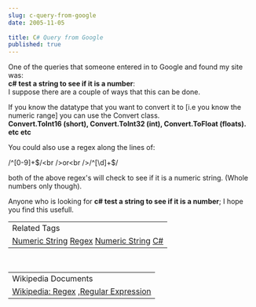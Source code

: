 ```yaml
---
slug: c-query-from-google
date: 2005-11-05
 
title: C# Query from Google
published: true
---
```

One of the queries that someone entered in to Google and found my site was:<br /><strong>c# test a string to see if it is a number</strong>:<br />I suppose there are a couple of ways that this can be done.<p />If you know the datatype that you want to convert it to [i.e you know the numeric range] you can use the Convert class.<br /><strong>Convert.ToInt16 (short), Convert.ToInt32 (int), Convert.ToFloat (floats). etc etc</strong><p />You could also use a regex along the lines of:<p />/^[0-9]+$/<br />or<br />/^[\d]+$/<p />both of the above regex's will check to see if it is a numeric string. (Whole numbers only though).<p />Anyone who is looking for <strong>c# test a string to see if it is a number</strong>; I hope you find this usefull.<p /><table class="TechnoratiHead TagHeader">
<tr><td>Related Tags</td></tr>
<tr class="Technorati"><td>
<a href="https://paul.kinlan.me/tags/Numeric%20String" class="Tag" rel="tag">Numeric String</a> <a href="https://paul.kinlan.me/tags/Regex" class="Tag" rel="tag">Regex</a> <a href="https://paul.kinlan.me/tags/Numeric%20String" class="Tag" rel="tag">Numeric String</a> <a href="https://paul.kinlan.me/tags/C#" class="Tag" rel="tag">C#</a>
</td></tr>
</table><br /><table class="TechnoratiHead TagHeader">
<tr><td>Wikipedia Documents</td></tr>
<tr class="Technorati"><td>
<a href="http://en.wikipedia.org/wiki/Regex">Wikipedia: Regex</a> ,<a href="http://en.wikipedia.org/wiki/Regular_expression">Regular Expression</a>
</td></tr>
</table><div class="blogger-post-footer"><img class="posterous_download_image" src="https://blogger.googleusercontent.com/tracker/8109338-113123491961066065?l=www.kinlan.co.uk%2Findex.html" height="1" alt="" width="1" /></div>

